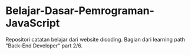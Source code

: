 # Belajar-Dasar-Pemrograman-JavaScript
Repositori catatan belajar dari website dicoding. Bagian dari learning path "Back-End Developer" part 2/6.
